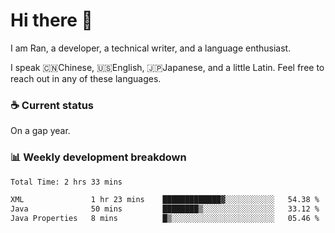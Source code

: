 # Hi there 👋

I am Ran, a developer, a technical writer, and a language enthusiast.

I speak 🇨🇳Chinese, 🇺🇸English, 🇯🇵Japanese, and a little Latin. Feel free to reach out in any of these languages.

<!-- [LinkedIn]() | [Twitter]() | [📧]() -->

### ☕ Current status

On a gap year.

### 📊 Weekly development breakdown

<!--START_SECTION:waka-->

```txt
Total Time: 2 hrs 33 mins

XML               1 hr 23 mins    █████████████▓░░░░░░░░░░░   54.38 %
Java              50 mins         ████████▒░░░░░░░░░░░░░░░░   33.12 %
Java Properties   8 mins          █▒░░░░░░░░░░░░░░░░░░░░░░░   05.46 %
```

<!--END_SECTION:waka-->
